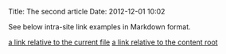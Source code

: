 Title: The second article
Date: 2012-12-01 10:02

See below intra-site link examples in Markdown format.

[a link relative to the current file]({filename}category/article1.rst)
[a link relative to the content root]({filename}/category/article1.rst)
